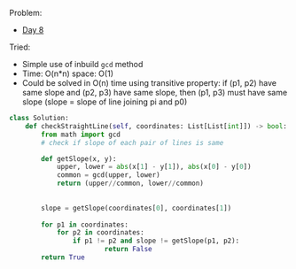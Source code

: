 Problem: 
   - [Day 8](https://leetcode.com/explore/challenge/card/may-leetcoding-challenge/535/week-2-may-8th-may-14th/3323/)

Tried: 
   - Simple use of inbuild `gcd` method
   - Time: O(n*n) space: O(1)
   - Could be solved in O(n) time using transitive property: if (p1, p2) have same slope and (p2, p3) have same slope, then (p1, p3) must have same slope (slope = slope of line joining pi and p0)

```python
class Solution:
    def checkStraightLine(self, coordinates: List[List[int]]) -> bool:
        from math import gcd
        # check if slope of each pair of lines is same

        def getSlope(x, y):
            upper, lower = abs(x[1] - y[1]), abs(x[0] - y[0])
            common = gcd(upper, lower)
            return (upper//common, lower//common)
            
        
        slope = getSlope(coordinates[0], coordinates[1])
        
        for p1 in coordinates:
            for p2 in coordinates:
                if p1 != p2 and slope != getSlope(p1, p2):
                        return False
        return True
        
```

